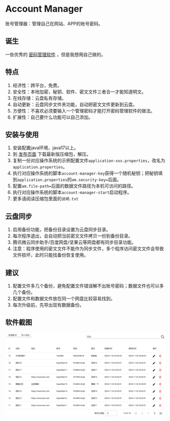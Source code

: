 # Account Manager

账号管理器：管理自己在网站、APP的账号密码。

## 诞生

一些优秀的 [密码管理软件](https://www.zhihu.com/question/27338793) ，但是我想用自己做的。  

## 特点

1. 经济性：跨平台，免费。
2. 安全性：本地加密，秘钥、软件、密文文件三者合一才能知道明文。
3. 在线存储：云盘私有存储。
4. 自动更新：云盘同步文件夹功能，自动把密文文件更新到云盘。
5. 方便性：不喜欢必须要输入一个管理密码才能打开密码管理软件的做法。  
6. 扩展性：自己要什么功能可以自己添加。

## 安装与使用

1. 安装配置java环境，java17以上。
2. 到 [发布页面](https://github.com/drintau/AccountManager/releases) 下载最新版压缩包，解压。
3. 复制一份对应操作系统的示例配置文件`application-xxx.properties`，改名为`application.properties`。
4. 执行对应操作系统的脚本`account-manager-key`获得一个随机秘钥；把秘钥填到`application.properties`的`am.security-key=`后面。
5. 配置`am.file-path=`后面的数据文件路径为本机可访问的路径。
6. 执行对应操作系统的脚本`account-manager-start`启动程序。
7. 更多请阅读压缩包里面的`说明.txt`

## 云盘同步

1. 启用备份功能，把备份目录设置为云盘同步目录。
2. 每次程序退出，会自动把当前密文文件拷贝一份到备份目录。
3. 腾讯微云同步助手/百度网盘/坚果云等网盘都有同步目录功能。
4. 注意：程序使用的密文文件不能作为同步文件，多个程序访问密文文件会导致文件损坏，此时只能找备份恢复使用。

## 建议

1. 配置文件多几个备份，避免配置文件错误解不出账号密码；数据文件也可以多几个备份。
2. 配置文件和数据文件放在同一个网盘比较容易找到。
3. 每次升级前，先导出现有数据备份。

## 软件截图

![](images/截图.png)